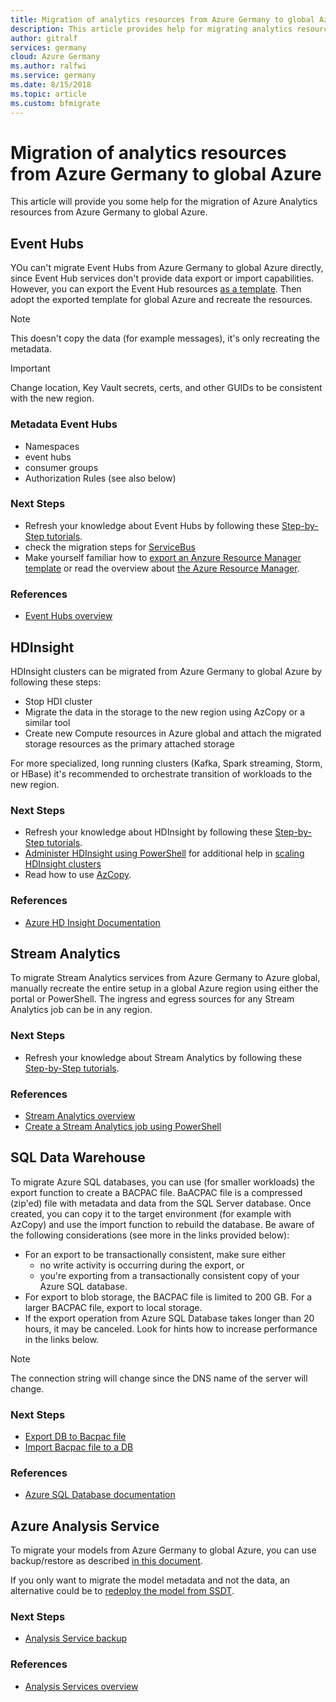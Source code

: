 ```yaml
---
title: Migration of analytics resources from Azure Germany to global Azure
description: This article provides help for migrating analytics resources from Azure Germany to global Azure
author: gitralf
services: germany
cloud: Azure Germany
ms.author: ralfwi 
ms.service: germany
ms.date: 8/15/2018
ms.topic: article
ms.custom: bfmigrate
---
```


# Migration of analytics resources from Azure Germany to global Azure

This article will provide you some help for the migration of Azure Analytics resources from Azure Germany to global Azure.
  
## Event Hubs

YOu can't migrate Event Hubs from Azure Germany to global Azure directly, since Event Hub services don't provide data export or import capabilities. However, you can export the Event Hub resources [as a template](../azure-resource-manager/resource-manager-export-template-powershell.md). Then adopt the exported template for global Azure and recreate the resources.

> [!NOTE]
> This doesn't copy the data (for example messages), it's only recreating the metadata.

> [!IMPORTANT]
> Change location, Key Vault secrets, certs, and other GUIDs to be consistent with the new region.

### Metadata Event Hubs

- Namespaces
- event hubs
- consumer groups
- Authorization Rules (see also below)

### Next Steps

- Refresh your knowledge about Event Hubs by following these [Step-by-Step tutorials](https://docs.microsoft.com/azure/event-hubs/#step-by-step-tutorials).
- check the migration steps for [ServiceBus](./germany-migration-integration.md#service-bus)
- Make yourself familiar how to [export an Anzure Resource Manager template](../azure-resource-manager/resource-manager-export-template.md) or read the overview about [the Azure Resource Manager](../azure-resource-manager/resource-group-overview.md).


### References

- [Event Hubs overview](../event-hubs/event-hubs-about.md)










## HDInsight

HDInsight clusters can be migrated from Azure Germany to global Azure by following these steps:

- Stop HDI cluster
- Migrate the data in the storage to the new region using AzCopy or a similar tool
- Create new Compute resources in Azure global and attach the migrated storage resources as the primary attached storage

For more specialized, long running clusters (Kafka, Spark streaming, Storm, or HBase) it's recommended to orchestrate transition of workloads to the new region.

### Next Steps

- Refresh your knowledge about HDInsight by following these [Step-by-Step tutorials](https://docs.microsoft.com/azure/hdinsight/#step-by-step-tutorials).
- [Administer HDInsight using PowerShell](../hdinsight/hdinsight-administer-use-powershell.md) for additional help in [scaling HDInsight clusters](../hdinsight/hdinsight-administer-use-powershell.md#scale-clusters)
- Read how to use [AzCopy](../storage/common/storage-use-azcopy.md).

### References

- [Azure HD Insight Documentation](https://docs.microsoft.com/azure/hdinsight/)







## Stream Analytics

To migrate Stream Analytics services from Azure Germany to Azure global, manually recreate the entire setup in a global Azure region using either the portal or PowerShell. The ingress and egress sources for any Stream Analytics job can be in any region.

### Next Steps

- Refresh your knowledge about Stream Analytics by following these [Step-by-Step tutorials](https://docs.microsoft.com/azure/stream-analytics/#step-by-step-tutorials).

### References
- [Stream Analytics overview](../stream-analytics/stream-analytics-introduction.md)
- [Create a Stream Analytics job using PowerShell](../stream-analytics/stream-analytics-quick-create-powershell.md)






## SQL Data Warehouse

To migrate Azure SQL databases, you can use (for smaller workloads) the export function to create a BACPAC file. BaACPAC file is a compressed (zip'ed) file with metadata and data from the SQL Server database. Once created, you can copy it to the target environment (for example with AzCopy) and use the import function to rebuild the database. Be aware of the following considerations (see more in the links provided below):

- For an export to be transactionally consistent, make sure either
  - no write activity is occurring during the export, or
  - you're exporting from a transactionally consistent copy of your Azure SQL database.
- For export to blob storage, the BACPAC file is limited to 200 GB. For a larger BACPAC file, export to local storage.
- If the export operation from Azure SQL Database takes longer than 20 hours, it may be canceled. Look for hints how to increase performance in the links below.

> [!NOTE]
> The connection string will change since the DNS name of the server will change.

### Next Steps

- [Export DB to Bacpac file](../sql-database/sql-database-export.md)
- [Import Bacpac file to a DB](../sql-database/sql-database-import.md)

### References

- [Azure SQL Database documentation](https://docs.microsoft.com/azure/sql-database/)













## Azure Analysis Service

To migrate your models from Azure Germany to global Azure, you can use backup/restore as described [in this document](../analysis-services/analysis-services-backup.md).

If you only want to migrate the model metadata and not the data, an alternative could be to [redeploy the model from SSDT](../analysis-services/analysis-services-deploy.md).

### Next Steps
- [Analysis Service backup](../analysis-services/analysis-services-backup.md)

### References
- [Analysis Services overview](../analysis-services/analysis-services-overview.md)
